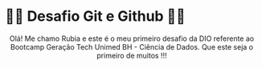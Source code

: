 # :woman_technologist: Desafio Git e Github :man_technologist:

<center>Olá! Me chamo Rubia e este é o meu primeiro desafio da DIO referente ao Bootcamp Geração Tech Unimed BH - Ciência de Dados.
    Que este seja o primeiro de muitos !!!

